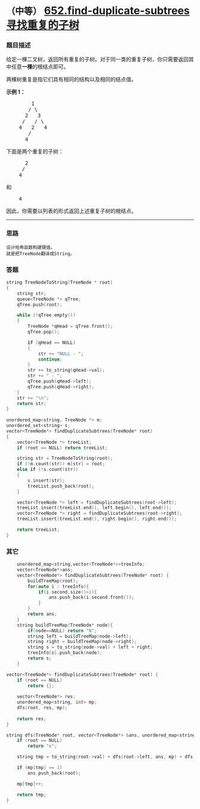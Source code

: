 # `（中等）` [652.find-duplicate-subtrees 寻找重复的子树](https://leetcode-cn.com/problems/find-duplicate-subtrees/)

### 题目描述
<p>给定一棵二叉树，返回所有重复的子树。对于同一类的重复子树，你只需要返回其中任意<strong>一棵</strong>的根结点即可。</p>

<p>两棵树重复是指它们具有相同的结构以及相同的结点值。</p>

<p><strong>示例 1：</strong></p>

<pre>        1
       / \
      2   3
     /   / \
    4   2   4
       /
      4
</pre>

<p>下面是两个重复的子树：</p>

<pre>      2
     /
    4
</pre>

<p>和</p>

<pre>    4
</pre>

<p>因此，你需要以列表的形式返回上述重复子树的根结点。</p>


---
### 思路
```
设计哈希函数构建键值。  
就是把TreeNode翻译成String。
```

### 答题
``` C++
string TreeNodeToString(TreeNode * root)
{
	string str;
	queue<TreeNode *> qTree;
	qTree.push(root);

	while (!qTree.empty())
	{
		TreeNode *qHead = qTree.front();
		qTree.pop();

		if (qHead == NULL)
		{
			str += "NULL - ";
			continue;
		}
		str += to_string(qHead->val);
		str += " - ";
		qTree.push(qHead->left);
		qTree.push(qHead->right);
	}
	str += "\n";
	return str;
}
    
unordered_map<string, TreeNode *> m;
unordered_set<string> s;
vector<TreeNode*> findDuplicateSubtrees(TreeNode* root) 
{
	vector<TreeNode *> treeList;
	if (root == NULL) return treeList;

	string str = TreeNodeToString(root);
	if (!m.count(str)) m[str] = root;
	else if (!s.count(str))
	{
		s.insert(str);
		treeList.push_back(root);
	}

	vector<TreeNode *> left = findDuplicateSubtrees(root->left);
	treeList.insert(treeList.end(), left.begin(), left.end());
	vector<TreeNode *> right = findDuplicateSubtrees(root->right);
	treeList.insert(treeList.end(), right.begin(), right.end());

	return treeList;
}
```

### 其它
``` C++
    unordered_map<string,vector<TreeNode*>>treeInfo;
    vector<TreeNode*>ans;
    vector<TreeNode*> findDuplicateSubtrees(TreeNode* root) {
        buildTreeMap(root);
        for(auto i : treeInfo){
            if(i.second.size()>1){
                ans.push_back(i.second.front());
            }
        }
        return ans;
    }
    string buildTreeMap(TreeNode* node){
        if(node==NULL) return "N";
        string left = buildTreeMap(node->left);
        string right = buildTreeMap(node->right);
        string s = to_string(node->val) + left + right;
        treeInfo[s].push_back(node);
        return s;
    }
```


``` C++
vector<TreeNode*> findDuplicateSubtrees(TreeNode* root) {
	if (root == NULL)
		return {};
	
	vector<TreeNode*> res;
	unordered_map<string, int> mp;
	dfs(root, res, mp);
	
	return res;
}

string dfs(TreeNode* root, vector<TreeNode*> &ans, unordered_map<string, int> &mp) {
	if (root == NULL) 
		return "x";

	string tmp = to_string(root->val) + dfs(root->left, ans, mp) + dfs(root->right, ans, mp);

	if (mp[tmp] == 1) 
		ans.push_back(root);

	mp[tmp]++;

	return tmp;
}
```
